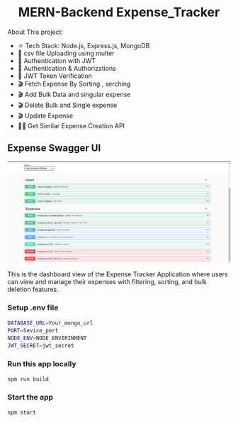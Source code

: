 <h1 align="center">MERN-Backend Expense_Tracker</h1>



About This project:

-   ⚛️ Tech Stack:  Node.js, Express.js, MongoDB
-   🎥 csv file Uploading using multer 
-   🔐 Authentication with JWT
-   🔐 Authentication & Authorizations 
-   🔐 JWT Token Verification 
-   🎬 Fetch Expense By Sorting , serching 
-   🎬 Add Bulk Data and singular expense
-   🎬 Delete Bulk and Single expense
-   🎬  Update Expense
-   🐱‍👤 Get Similar Expense Creation API




## Expense Swagger UI

![Expense Dashboard](./images/swagger_docs.png)

This is the dashboard view of the Expense Tracker Application where users can view and manage their expenses with filtering, sorting, and bulk deletion features.


### Setup .env file

```bash
DATABASE_URL=Your_mongo_url
PORT=Sevice_port
NODE_ENV=NODE_ENVIRINMENT
JWT_SECRET=jwt_secret
```

### Run this app locally

```shell
npm run build
```

### Start the app

```shell
npm start
```

